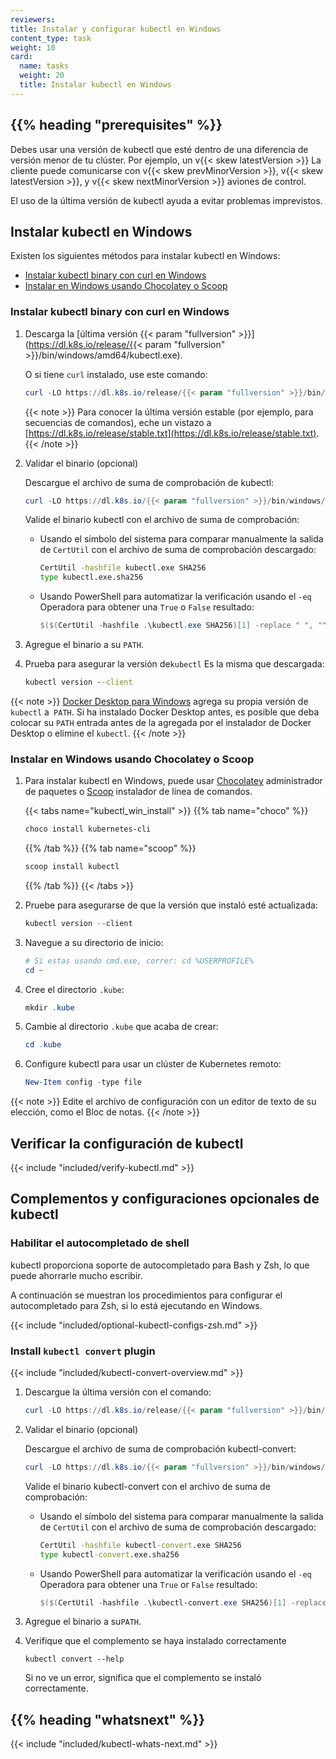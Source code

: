 ```yaml
---
reviewers:
title: Instalar y configurar kubectl en Windows
content_type: task
weight: 10
card:
  name: tasks
  weight: 20
  title: Instalar kubectl en Windows
---
```


## {{% heading "prerequisites" %}}

Debes usar una versión de kubectl que esté dentro de una diferencia de versión menor de tu clúster. Por ejemplo, un v{{< skew latestVersion >}} La cliente puede comunicarse con v{{< skew prevMinorVersion >}}, v{{< skew latestVersion >}}, y v{{< skew nextMinorVersion >}} aviones de control.

El uso de la última versión de kubectl ayuda a evitar problemas imprevistos.

## Instalar kubectl en Windows

Existen los siguientes métodos para instalar kubectl en Windows:

- [Instalar kubectl binary con curl en Windows](#install-kubectl-binary-with-curl-on-windows)
- [Instalar en Windows usando Chocolatey o Scoop](#install-on-windows-using-chocolatey-or-scoop)


### Instalar kubectl binary con curl en Windows

1. Descarga la [última versión {{< param "fullversion" >}}](https://dl.k8s.io/release/{{< param "fullversion" >}}/bin/windows/amd64/kubectl.exe).

   O si tiene `curl` instalado, use este comando:

   ```powershell
   curl -LO https://dl.k8s.io/release/{{< param "fullversion" >}}/bin/windows/amd64/kubectl.exe
   ```

   {{< note >}}
   Para conocer la última versión estable (por ejemplo, para secuencias de comandos), eche un vistazo a [https://dl.k8s.io/release/stable.txt](https://dl.k8s.io/release/stable.txt).
   {{< /note >}}

1. Validar el binario (opcional)

   Descargue el archivo de suma de comprobación de kubectl:

   ```powershell
   curl -LO https://dl.k8s.io/{{< param "fullversion" >}}/bin/windows/amd64/kubectl.exe.sha256
   ```

   Valide el binario kubectl con el archivo de suma de comprobación:

   - Usando el símbolo del sistema para comparar manualmente la salida de `CertUtil` con el archivo de suma de comprobación descargado:

     ```cmd
     CertUtil -hashfile kubectl.exe SHA256
     type kubectl.exe.sha256
     ```

   - Usando PowerShell para automatizar la verificación usando el `-eq` Operadora para obtener una `True` o `False` resultado:

     ```powershell
     $($(CertUtil -hashfile .\kubectl.exe SHA256)[1] -replace " ", "") -eq $(type .\kubectl.exe.sha256)
     ```

1. Agregue el binario a su `PATH`.

1. Prueba para asegurar la versión de`kubectl` Es la misma que descargada:

   ```cmd
   kubectl version --client
   ```

{{< note >}}
[Docker Desktop para Windows](https://docs.docker.com/docker-for-windows/#kubernetes) agrega su propia versión de `kubectl` a` PATH`.
Si ha instalado Docker Desktop antes, es posible que deba colocar su `PATH` entrada antes de la agregada por el instalador de Docker Desktop o elimine el `kubectl`.
{{< /note >}}

### Instalar en Windows usando Chocolatey o Scoop

1. Para instalar kubectl en Windows, puede usar [Chocolatey](https://chocolatey.org) 
administrador de paquetes o [Scoop](https://scoop.sh) instalador de línea de comandos.

   {{< tabs name="kubectl_win_install" >}}
   {{% tab name="choco" %}}
   ```powershell
   choco install kubernetes-cli
   ```
   {{% /tab %}}
   {{% tab name="scoop" %}}
   ```powershell
   scoop install kubectl
   ```
   {{% /tab %}}
   {{< /tabs >}}


1. Pruebe para asegurarse de que la versión que instaló esté actualizada:

   ```powershell
   kubectl version --client
   ```

1. Navegue a su directorio de inicio:

   ```powershell
   # Si estas usando cmd.exe, correr: cd %USERPROFILE%
   cd ~
   ```

1. Cree el directorio `.kube`:

   ```powershell
   mkdir .kube
   ```

1. Cambie al directorio `.kube` que acaba de crear:

   ```powershell
   cd .kube
   ```

1. Configure kubectl para usar un clúster de Kubernetes remoto:

   ```powershell
   New-Item config -type file
   ```

{{< note >}}
Edite el archivo de configuración con un editor de texto de su elección, como el Bloc de notas.
{{< /note >}}

## Verificar la configuración de kubectl

{{< include "included/verify-kubectl.md" >}}

## Complementos y configuraciones opcionales de kubectl

### Habilitar el autocompletado de shell

kubectl proporciona soporte de autocompletado para Bash y Zsh, lo que puede ahorrarle mucho escribir.

A continuación se muestran los procedimientos para configurar el autocompletado para Zsh, si lo está ejecutando en Windows.

{{< include "included/optional-kubectl-configs-zsh.md" >}}

### Install `kubectl convert` plugin

{{< include "included/kubectl-convert-overview.md" >}}

1. Descargue la última versión con el comando:

   ```powershell
   curl -LO https://dl.k8s.io/release/{{< param "fullversion" >}}/bin/windows/amd64/kubectl-convert.exe
   ```

1. Validar el binario (opcional)

   Descargue el archivo de suma de comprobación kubectl-convert:

   ```powershell
   curl -LO https://dl.k8s.io/{{< param "fullversion" >}}/bin/windows/amd64/kubectl-convert.exe.sha256
   ```

   Valide el binario kubectl-convert con el archivo de suma de comprobación:

   - Usando el símbolo del sistema para comparar manualmente la salida de `CertUtil` con el archivo de suma de comprobación descargado:

     ```cmd
     CertUtil -hashfile kubectl-convert.exe SHA256
     type kubectl-convert.exe.sha256
     ```

   - Usando PowerShell para automatizar la verificación usando el `-eq` 
     Operadora para obtener una `True` or `False` resultado:

     ```powershell
     $($(CertUtil -hashfile .\kubectl-convert.exe SHA256)[1] -replace " ", "") -eq $(type .\kubectl-convert.exe.sha256)
     ```

1. Agregue el binario a su`PATH`.

1. Verifique que el complemento se haya instalado correctamente

   ```shell
   kubectl convert --help
   ```

   Si no ve un error, significa que el complemento se instaló correctamente.

## {{% heading "whatsnext" %}}

{{< include "included/kubectl-whats-next.md" >}}
